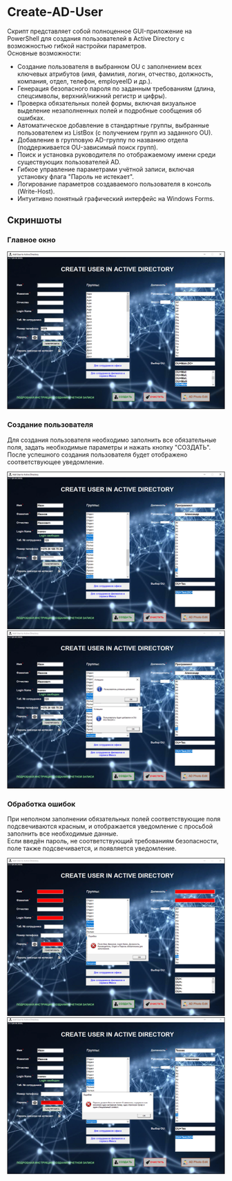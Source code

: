 # Create-AD-User
Скрипт представляет собой полноценное GUI-приложение на PowerShell для создания пользователей в Active Directory с возможностью гибкой настройки параметров.<br>
Основные возможности:<br>
- Создание пользователя в выбранном OU с заполнением всех ключевых атрибутов (имя, фамилия, логин, отчество, должность, компания, отдел, телефон, employeeID и др.).<br>
- Генерация безопасного пароля по заданным требованиям (длина, спецсимволы, верхний/нижний регистр и цифры).<br>
- Проверка обязательных полей формы, включая визуальное выделение незаполненных полей и подробные сообщения об ошибках.<br>
- Автоматическое добавление в стандартные группы, выбранные пользователем из ListBox (с получением групп из заданного OU).<br>
- Добавление в групповую AD-группу по названию отдела (поддерживается OU-зависимый поиск групп).<br>
- Поиск и установка руководителя по отображаемому имени среди существующих пользователей AD.<br>
- Гибкое управление параметрами учётной записи, включая установку флага "Пароль не истекает".<br>
- Логирование параметров создаваемого пользователя в консоль (Write-Host).<br>
- Интуитивно понятный графический интерфейс на Windows Forms.<br>

## Скриншоты

### Главное окно  
<img src="screens/sc1.png">

### Создание пользователя
Для создания пользователя необходимо заполнить все обязательные поля, задать необходимые параметры и нажать кнопку "СОЗДАТЬ". <br>
После успешного создания пользователя будет отображено соответствующее уведомление.

<img src="screens/sc2.png">
<img src="screens/sc3.png">



### Обработка ошибок 
При неполном заполнении обязательных полей соответствующие поля подсвечиваются красным, и отображается уведомление с просьбой заполнить все необходимые данные. <br>
Если введён пароль, не соответствующий требованиям безопасности, поле также подсвечивается, и появляется уведомление.

<img src="screens/sc4.png">
<img src="screens/sc5.png">
